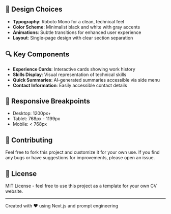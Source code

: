 

## 🎨 Design Choices

- **Typography**: Roboto Mono for a clean, technical feel
- **Color Scheme**: Minimalist black and white with gray accents
- **Animations**: Subtle transitions for enhanced user experience
- **Layout**: Single-page design with clear section separation

## 🔍 Key Components

- **Experience Cards**: Interactive cards showing work history
- **Skills Display**: Visual representation of technical skills
- **Quick Summaries**: AI-generated summaries accessible via side menu
- **Contact Information**: Easily accessible contact details

## 📱 Responsive Breakpoints

- Desktop: 1200px+
- Tablet: 768px - 1199px
- Mobile: < 768px

## 🤝 Contributing

Feel free to fork this project and customize it for your own use. If you find any bugs or have suggestions for improvements, please open an issue.

## 📄 License

MIT License - feel free to use this project as a template for your own CV website.

---

Created with ❤️ using Next.js and prompt engineering
